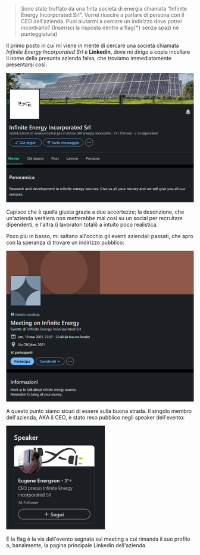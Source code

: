 > Sono stato truffato da una finta società di energia chiamata "Infinite Energy Incorporated Srl". Vorrei riuscire a parlare di persona con il CEO dell'azienda. Puoi aiutarmi a cercare un indirizzo dove potrei incontrarlo? (Inserisci la risposta dentro a flag{*} senza spazi nè punteggiatura)

Il primo posto in cui mi viene in mente di cercare una società chiamata *Infinite Energy Incorporated Srl* è **Linkedin**, dove mi dirigo a copia incollare il nome della presunta azienda falsa, che troviamo immediatamente presentarsi così:

![](/Assets/GuessWhere.png)

Capisco che è quella giusta grazie a due accortezze; la descrizione, che un'azienda veritiera non metterebbe mai così su un social per recruitare dipendenti, e l'altra (i lavoratori totali) a intuito poco realistica.

Poco più in basso, mi saltano all'occhio gli eventi aziendali passati, che apro con la speranza di trovare un indirizzo pubblico:

![](/Assets/GuessWhere1.png)

A questo punto siamo sicuri di essere sulla buona strada. Il singolo membro dell'azienda, AKA il CEO, è stato reso pubblico negli speaker dell'evento:


![](/Assets/GuessWhere2.png)

E la flag è la via dell'evento segnata sul meeting a cui rimanda il suo profilo o, banalmente, la pagina principale Linkedin dell'azienda.